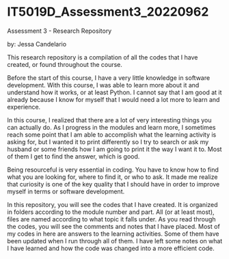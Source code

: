 # IT5019D_Assessment3_20220962
Assessment 3 - Research Repository

by: Jessa Candelario

This research repository is a compilation of all the codes that I have created, or found throughout the course.

Before the start of this course, I have a very little knowledge in software development. With this course, I was able to learn more about it and understand how it works, or at least Python. I cannot say that I am good at it already because I know for myself that I would need a lot more to learn and experience.

In this course, I realized that there are a lot of very interesting things you can actually do. As I progress in the modules and learn more, I sometimes reach some point that I am able to accomplish what the learning activity is asking for, but I wanted it to print differently so I try to search or ask my husband or some friends how I am going to print it the way I want it to. Most of them I get to find the answer, which is good.

Being resourceful is very essential in coding. You have to know how to find what you are looking for, where to find it, or who to ask. It made me realize that curiosity is one of the key quality that I should have in order to improve myself in terms or software development.

In this repository, you will see the codes that I have created. It is organized in folders according to the module number and part. All (or at least most), files are named according to what topic it falls under. As you read through the codes, you will see the comments and notes that I have placed. Most of my codes in here are answers to the learning activities. Some of them have been updated when I run through all of them. I have left some notes on what I have learned and how the code was changed into a more efficient code.
